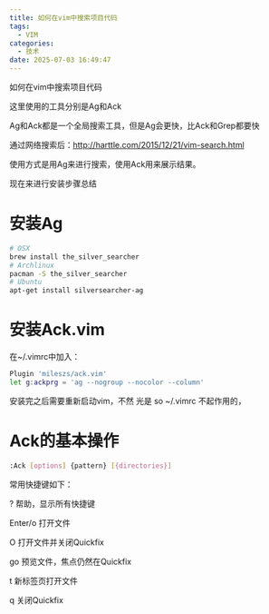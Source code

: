 ```yaml
---
title: 如何在vim中搜索项目代码
tags:
  - VIM
categories:
  - 技术
date: 2025-07-03 16:49:47
---
```


如何在vim中搜索项目代码

这里使用的工具分别是Ag和Ack

Ag和Ack都是一个全局搜索工具，但是Ag会更快，比Ack和Grep都要快

通过网络搜索后：http://harttle.com/2015/12/21/vim-search.html

使用方式是用Ag来进行搜索，使用Ack用来展示结果。

现在来进行安装步骤总结

# 安装Ag

```bash
# OSX
brew install the_silver_searcher
# Archlinux
pacman -S the_silver_searcher
# Ubuntu
apt-get install silversearcher-ag
```

# 安装Ack.vim

在~/.vimrc中加入：

```bash
Plugin 'mileszs/ack.vim'
let g:ackprg = 'ag --nogroup --nocolor --column'
```

安装完之后需要重新启动vim，不然 光是 so ~/.vimrc 不起作用的，

# Ack的基本操作

```bash
:Ack [options] {pattern} [{directories}]
```

常用快捷键如下：

?           帮助，显示所有快捷键

Enter/o     打开文件

O           打开文件并关闭Quickfix

go          预览文件，焦点仍然在Quickfix

t           新标签页打开文件

q           关闭Quickfix
